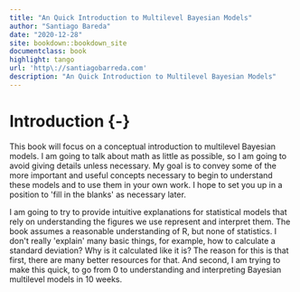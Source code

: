 ```yaml
--- 
title: "An Quick Introduction to Multilevel Bayesian Models"
author: "Santiago Bareda"
date: "2020-12-28"
site: bookdown::bookdown_site
documentclass: book
highlight: tango
url: 'http\://santiagobarreda.com'
description: "An Quick Introduction to Multilevel Bayesian Models"
---
```


# Introduction {-}

This book will focus on a conceptual introduction to multilevel Bayesian models. I am going to talk about math as little as possible, so I am going to avoid giving details unless necessary. My goal is to convey some of the more important and useful concepts necessary to begin to understand these models and to use them in your own work. I hope to set you up in a position to 'fill in the blanks' as necessary later. 

I am going to try to provide intuitive explanations for statistical models that rely on understanding the figures we use represent and interpret them. The book assumes a reasonable understanding of R, but none of statistics. I don't really 'explain' many basic things, for example, how to calculate a standard deviation? Why is it calculated like it is? The reason for this is that first, there are many better resources for that. And second, I am trying to make this quick, to go from 0 to understanding and interpreting Bayesian multilevel models in 10 weeks. 



